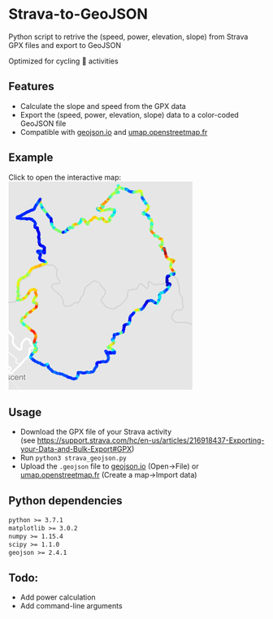 # Strava-to-GeoJSON
Python script to retrive the (speed, power, elevation, slope) from Strava GPX files and export to GeoJSON

Optimized for cycling :bicyclist: activities

## Features

* Calculate the slope and speed from the GPX data
* Export the (speed, power, elevation, slope) data to a color-coded GeoJSON file
* Compatible with [geojson.io](http://geojson.io) and [umap.openstreetmap.fr](https://umap.openstreetmap.fr)

## Example

Click to open the interactive map:  
[![example.png](Example/example.png)](https://github.com/remisalmon/Strava-to-GeoJSON/blob/master/Example/example.geojson)

## Usage

* Download the GPX file of your Strava activity  
(see https://support.strava.com/hc/en-us/articles/216918437-Exporting-your-Data-and-Bulk-Export#GPX)
* Run `python3 strava_geojson.py`
* Upload the `.geojson` file to [geojson.io](http://geojson.io) (Open->File) or [umap.openstreetmap.fr](https://umap.openstreetmap.fr) (Create a map->Import data)

## Python dependencies

```
python >= 3.7.1
matplotlib >= 3.0.2
numpy >= 1.15.4
scipy >= 1.1.0
geojson >= 2.4.1
```

## Todo:

* Add power calculation
* Add command-line arguments
